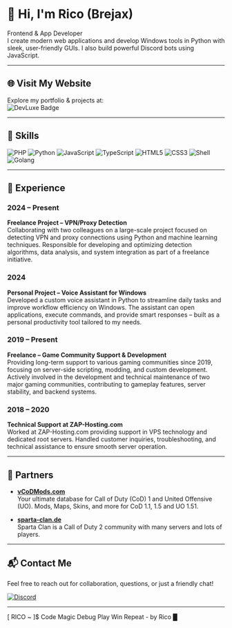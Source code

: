 # 👋 Hi, I'm Rico (Brejax)

Frontend & App Developer  
I create modern web applications and develop Windows tools in Python with sleek, user-friendly GUIs. I also build powerful Discord bots using JavaScript.

---

## 🌐 Visit My Website

Explore my portfolio & projects at:    
![DevLuxe Badge](https://img.shields.io/badge/Visit-DevLuxe.eu-blue?style=for-the-badge&logo=googlechrome&logoColor=white)

---

## 🔧 Skills

![PHP](https://img.shields.io/badge/PHP-777BB4?style=for-the-badge&logo=php&logoColor=white)
![Python](https://img.shields.io/badge/Python-3776AB?style=for-the-badge&logo=python&logoColor=white)
![JavaScript](https://img.shields.io/badge/JavaScript-F7DF1E?style=for-the-badge&logo=javascript&logoColor=black)
![TypeScript](https://img.shields.io/badge/TypeScript-3178C6?style=for-the-badge&logo=typescript&logoColor=white)
![HTML5](https://img.shields.io/badge/HTML5-E34F26?style=for-the-badge&logo=html5&logoColor=white)
![CSS3](https://img.shields.io/badge/CSS3-1572B6?style=for-the-badge&logo=css3&logoColor=white)
![Shell](https://img.shields.io/badge/Shell-4EAA25?style=for-the-badge&logo=gnu-bash&logoColor=white)
![Golang](https://img.shields.io/badge/Go-00ADD8?style=for-the-badge&logo=go&logoColor=white)

---

## 💼 Experience

### 2024 – Present  
**Freelance Project – VPN/Proxy Detection**  
Collaborating with two colleagues on a large-scale project focused on detecting VPN and proxy connections using Python and machine learning techniques. Responsible for developing and optimizing detection algorithms, data analysis, and system integration as part of a freelance initiative.

### 2024  
**Personal Project – Voice Assistant for Windows**  
Developed a custom voice assistant in Python to streamline daily tasks and improve workflow efficiency on Windows. The assistant can open applications, execute commands, and provide smart responses – built as a personal productivity tool tailored to my needs.

### 2019 – Present  
**Freelance – Game Community Support & Development**  
Providing long-term support to various gaming communities since 2019, focusing on server-side scripting, modding, and custom development. Actively involved in the development and technical maintenance of two major gaming communities, contributing to gameplay features, server stability, and backend systems.

### 2018 – 2020  
**Technical Support at ZAP-Hosting.com**  
Worked at ZAP-Hosting.com providing support in VPS technology and dedicated root servers. Handled customer inquiries, troubleshooting, and technical assistance to ensure smooth server operation.

---

## 🤝 Partners

- **[vCoDMods.com](https://vcodmods.com)**  
  Your ultimate database for Call of Duty (CoD) 1 and United Offensive (UO). Mods, Maps, Skins, and more for CoD 1.1, 1.5 and UO 1.51.

- **[sparta-clan.de](https://sparta-clan.de)**  
  Sparta Clan is a Call of Duty 2 community with many servers and lots of players.

---

## 📬 Contact Me

Feel free to reach out for collaboration, questions, or just a friendly chat!  

[![Discord](https://img.shields.io/badge/Discord-mambuzrrr-5865F2?style=for-the-badge&logo=discord&logoColor=white)](https://discordapp.com/users/mambuzrrr)

---

[ RICO ~ ]$ Code Magic Debug Play Win Repeat - by Rico █
